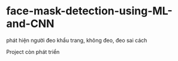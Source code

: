# face-mask-detection-using-ML-and-CNN
phát hiện người đeo khẩu trang, không đeo, đeo sai cách 

Project còn phát triển

